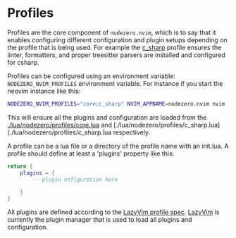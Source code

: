# Profiles

Profiles are the core component of `nodezero.nvim`, which is to say that it enables configuring different configuration and plugin setups depending on the profile that is being used. For example the [c_sharp](./lua/nodezero/profiles/c_sharp.lua) profile ensures the linter, formatters, and proper treesitter parsers are installed and configured for csharp. 

Profiles can be configured using an environment variable: `NODEZERO_NVIM_PROFILES` environment variable. For instance if you start the neovim instance like this: 

```sh
NODEZERO_NVIM_PROFILES="core;c_sharp" NVIM_APPNAME=nodezero.nvim nvim
```

This will ensure all the plugins and configuration are loaded from the [./lua/nodezero/profiles/core.lua](./lua/nodezero/profiles/core.lua) and [./lua/nodezero/profiles/c_sharp.lua](./lua/nodezero/profiles/c_sharp.lua respectively.

A profile can be a lua file or a directory of the profile name with an init.lua. A profile should define at least a 'plugins' property like this:

```lua
return {
    plugins = {
        -- plugin onfiguration here

    }
}
```

All plugins are defined  according to the [LazyVim profile spec](https://lazy.folke.io/spec). [LazyVim](https://www.lazyvim.org/) is currently the plugin manager that is used to load all plugins and configuration. 


